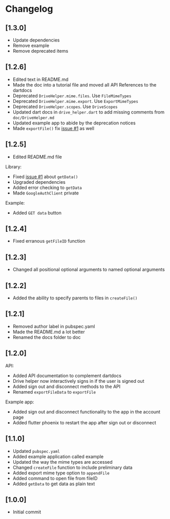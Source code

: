 # Changelog

## [1.3.0]

- Update dependencies
- Remove example
- Remove deprecated items

## [1.2.6]

- Edited text in README.md
- Made the doc into a tutorial file and moved all API References to the dartdocs
- Deprecated `DriveHelper.mime.files`. Use `FileMimeTypes`
- Deprecated `DriveHelper.mime.export`. Use `ExportMimeTypes`
- Deprecated `DriveHelper.scopes`. Use `DriveScopes`
- Updated dart docs in `drive_helper.dart` to add missing comments from `doc/DriveHelper.md`
- Updated example app to abide by the deprecation notices
- Made `exportFile()` fix [issue #1](https://github.com/theRookieCoder/drive_helper/issues/1) as well

## [1.2.5]

- Edited README.md file

Library:
- Fixed [issue #1](https://github.com/theRookieCoder/drive_helper/issues/1) about `getData()`
- Upgraded dependencies
- Added error checking to `getData` 
- Made `GoogleAuthClient` private

Example:
- Added `GET data` button

## [1.2.4]

- Fixed erranous `getFileID` function

## [1.2.3]

- Changed all positional optional arguments to named optional arguments

## [1.2.2]

- Added the ability to specify parents to files in `createFile()`

## [1.2.1]

- Removed author label in pubspec.yaml
- Made the README.md a lot better
- Renamed the docs folder to doc

## [1.2.0]

API:
- Added API documentation to complement dartdocs
- Drive helper now interactively signs in if the user is signed out
- Added sign out and disconnect methods to the API
- Renamed `exportFileData` to `exportFile`

Example app:
- Added sign out and disconnect functionality to the app in the account page
- Added flutter phoenix to restart the app after sign out or disconnect

## [1.1.0]

- Updated `pubspec.yaml`
- Added example application called example
- Updated the way the mime types are accessed
- Changed `createFile` function to include preliminary data
- Added export mime type option to `appendFile`
- Added command to open file from fileID
- Added `getData` to get data as plain text

## [1.0.0]

- Initial commit
